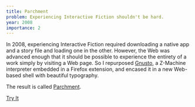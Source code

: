 ```yaml
---
title: Parchment
problem: Experiencing Interactive Fiction shouldn't be hard.
year: 2008
importance: 2
---
```


In 2008, experiencing Interactive Fiction required downloading a native app
and a story file and loading one in the other. However, the Web was advanced
enough that it should be possible to experience the entirety of a work simply
by visiting a Web page. So I repurposed [Gnusto][], a Z-Machine interpreter
embedded in a Firefox extension, and encased it in a new Web-based shell with 
beautiful typography.

The result is called [Parchment][].

<a class="button button-primary" href="http://parchment.toolness.com/">Try It</a>

[Gnusto]: https://blogs.gnome.org/tthurman/2008/07/07/parchment/
[Parchment]: http://www.toolness.com/wp/2008/06/introducing-parchment/
